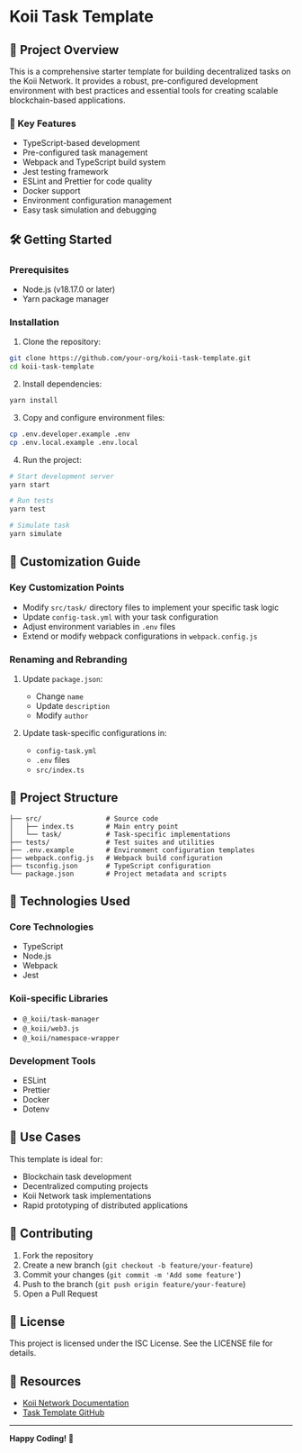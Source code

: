# Koii Task Template

## 🚀 Project Overview

This is a comprehensive starter template for building decentralized tasks on the Koii Network. It provides a robust, pre-configured development environment with best practices and essential tools for creating scalable blockchain-based applications.

### 🌟 Key Features
- TypeScript-based development
- Pre-configured task management
- Webpack and TypeScript build system
- Jest testing framework
- ESLint and Prettier for code quality
- Docker support
- Environment configuration management
- Easy task simulation and debugging

## 🛠 Getting Started

### Prerequisites
- Node.js (v18.17.0 or later)
- Yarn package manager

### Installation

1. Clone the repository:
```bash
git clone https://github.com/your-org/koii-task-template.git
cd koii-task-template
```

2. Install dependencies:
```bash
yarn install
```

3. Copy and configure environment files:
```bash
cp .env.developer.example .env
cp .env.local.example .env.local
```

4. Run the project:
```bash
# Start development server
yarn start

# Run tests
yarn test

# Simulate task
yarn simulate
```

## 🔧 Customization Guide

### Key Customization Points
- Modify `src/task/` directory files to implement your specific task logic
- Update `config-task.yml` with your task configuration
- Adjust environment variables in `.env` files
- Extend or modify webpack configurations in `webpack.config.js`

### Renaming and Rebranding
1. Update `package.json`:
   - Change `name`
   - Update `description`
   - Modify `author`

2. Update task-specific configurations in:
   - `config-task.yml`
   - `.env` files
   - `src/index.ts`

## 📂 Project Structure

```
├── src/                # Source code
│   ├── index.ts        # Main entry point
│   └── task/           # Task-specific implementations
├── tests/              # Test suites and utilities
├── .env.example        # Environment configuration templates
├── webpack.config.js   # Webpack build configuration
├── tsconfig.json       # TypeScript configuration
└── package.json        # Project metadata and scripts
```

## 🧩 Technologies Used

### Core Technologies
- TypeScript
- Node.js
- Webpack
- Jest

### Koii-specific Libraries
- `@_koii/task-manager`
- `@_koii/web3.js`
- `@_koii/namespace-wrapper`

### Development Tools
- ESLint
- Prettier
- Docker
- Dotenv

## 🎯 Use Cases

This template is ideal for:
- Blockchain task development
- Decentralized computing projects
- Koii Network task implementations
- Rapid prototyping of distributed applications

## 🤝 Contributing

1. Fork the repository
2. Create a new branch (`git checkout -b feature/your-feature`)
3. Commit your changes (`git commit -m 'Add some feature'`)
4. Push to the branch (`git push origin feature/your-feature`)
5. Open a Pull Request

## 📄 License

This project is licensed under the ISC License. See the LICENSE file for details.

## 🔗 Resources

- [Koii Network Documentation](https://docs.koii.network)
- [Task Template GitHub](https://github.com/koii-network/task-template)

---

**Happy Coding! 🚀**